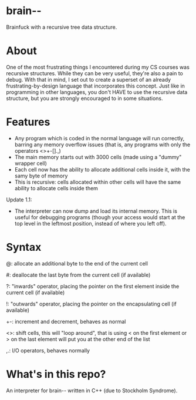 # brain--
Brainfuck with a recursive tree data structure.
# About
One of the most frustrating things I encountered during my CS courses was recursive structures. While they can be very useful, they're also a pain to debug. With that in mind, I set out to create a superset of an already frustrating-by-design language that incorporates this concept. Just like in programming in other languages, you don't HAVE to use the recursive data structure, but you are strongly encouraged to in some situations.

# Features
- Any program which is coded in the normal language will run correctly, barring any memory overflow issues (that is, any programs with only the operators <>+-[].,)
- The main memory starts out with 3000 cells (made using a "dummy" wrapper cell)
- Each cell now has the ability to allocate additional cells inside it, with the samy byte of memory
- This is recursive: cells allocated within other cells will have the same ability to allocate cells inside them
  
Update 1.1:
- The interpreter can now dump and load its internal memory. This is useful for debugging programs (though your access would start at the top level in the leftmost position, instead of where you left off).
  
# Syntax
@: allocate an additional byte to the end of the current cell

#: deallocate the last byte from the current cell (if available)

?: "inwards" operator, placing the pointer on the first element inside the current cell (if available)

!: "outwards" operator, placing the pointer on the encapsulating cell (if available)

+-: increment and decrement, behaves as normal

<>: shift cells, this will "loop around", that is using < on the first element or > on the last element will put you at the other end of the list

,.: I/O operators, behaves normally

# What's in this repo?
An interpreter for brain-- written in C++ (due to Stockholm Syndrome).
